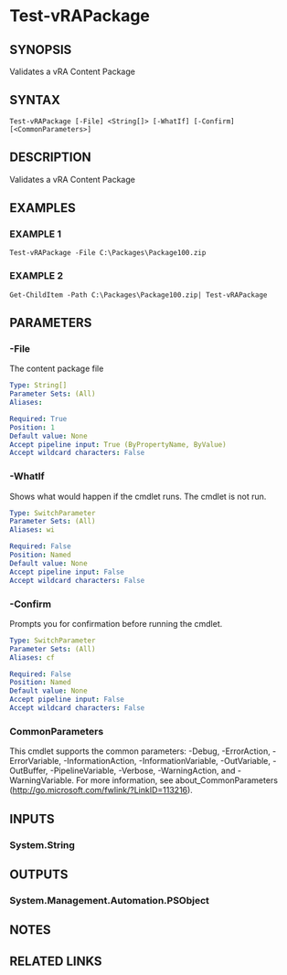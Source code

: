 # Test-vRAPackage

## SYNOPSIS
Validates a vRA Content Package

## SYNTAX

```
Test-vRAPackage [-File] <String[]> [-WhatIf] [-Confirm] [<CommonParameters>]
```

## DESCRIPTION
Validates a vRA Content Package

## EXAMPLES

### EXAMPLE 1
```
Test-vRAPackage -File C:\Packages\Package100.zip
```

### EXAMPLE 2
```
Get-ChildItem -Path C:\Packages\Package100.zip| Test-vRAPackage
```

## PARAMETERS

### -File
The content package file

```yaml
Type: String[]
Parameter Sets: (All)
Aliases:

Required: True
Position: 1
Default value: None
Accept pipeline input: True (ByPropertyName, ByValue)
Accept wildcard characters: False
```

### -WhatIf
Shows what would happen if the cmdlet runs.
The cmdlet is not run.

```yaml
Type: SwitchParameter
Parameter Sets: (All)
Aliases: wi

Required: False
Position: Named
Default value: None
Accept pipeline input: False
Accept wildcard characters: False
```

### -Confirm
Prompts you for confirmation before running the cmdlet.

```yaml
Type: SwitchParameter
Parameter Sets: (All)
Aliases: cf

Required: False
Position: Named
Default value: None
Accept pipeline input: False
Accept wildcard characters: False
```

### CommonParameters
This cmdlet supports the common parameters: -Debug, -ErrorAction, -ErrorVariable, -InformationAction, -InformationVariable, -OutVariable, -OutBuffer, -PipelineVariable, -Verbose, -WarningAction, and -WarningVariable.
For more information, see about_CommonParameters (http://go.microsoft.com/fwlink/?LinkID=113216).

## INPUTS

### System.String

## OUTPUTS

### System.Management.Automation.PSObject

## NOTES

## RELATED LINKS
